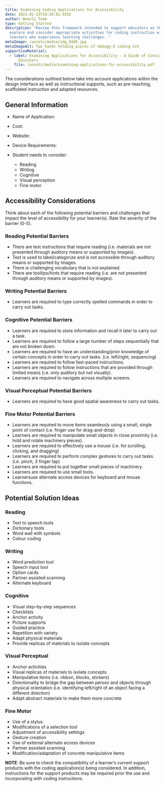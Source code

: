 ```yaml
---
title: Examining Coding Applications for Accessibility
date: 2021-02-23T18:28:01.926Z
author: Weavly Team
type: Getting Started
description: "Review this framework intended to support educators as they
  explore and consider appropriate activities for coding instruction with their
  learners who experience learning challenges. "
metaImage: /assets/media/img_0366.jpg
metaImageAlt: Two hands holding pieces of debugg'd coding kit
supportiveMaterial:
  - label: Examining Applications for Accessibility - A Guide of Considerations for
      Educators
    file: /assets/media/examining-applications-for-accessibility.pdf
---
```

The considerations outlined below take into account applications within the design interface as well as instructional supports, such as pre-teaching, scaffolded instruction and adapted resources.

## General Information

* Name of Application:
* Cost:
* Website:
* Device Requirements:
* Student needs to consider: 

  * Reading
  * Writing
  * Cognitive
  * Visual perception
  * Fine motor

## Accessibility Considerations

Think about each of the following potential barriers and challenges that impact the level of accessibility for your learner(s). Rate the severity of the barrier (0-5).

### Reading Potential Barriers

* There are text instructions that require reading (i.e. materials are not presented through auditory means or supported by images).
* Text is used to label/categorize and is not accessible through auditory means or supported by images.
* There is challenging vocabulary that is not explained.
* There are tooltips/hints that require reading (i.e. are not presented  through auditory means or supported by images).

### Writing Potential Barriers

* Learners are required to type correctly spelled commands in order to carry out tasks.

### Cognitive Potential Barriers

* Learners are required to store information and recall it later to carry out a task.
* Learners are required to follow a large number of steps sequentially that are not broken down.
* Learners are required to have an understanding/prior knowledge of certain concepts in order to carry out tasks. (i.e. left/right, sequencing)
* Learners are required to follow fast-paced instructions.
* Learners are required to follow instructions that are provided through limited means (i.e. only auditory but not visually).
* Learners are required to navigate across multiple screens.

### Visual Perceptual Potential Barriers

* Learners are required to have good spatial awareness to carry out tasks.

### Fine Motor Potential Barriers

* Learners are required to move items seamlessly using a small, single point of contact (i.e. finger use for drag-and-drop)
* Learners are required to manipulate small objects in close proximity (i.e. hold and rotate machinery pieces).
* Learners are required to effectively use a mouse (i.e. for scrolling, clicking, and dragging)
* Learners are required to perform complex gestures to carry out tasks. (i.e. pinch, 3 finger tap)
* Learners are required to put together small pieces of machinery.
* Learners are required to use small tools.
* Learnersuse alternate access devices for keyboard and mouse functions.

## Potential Solution Ideas

### Reading

* Text to speech tools
* Dictionary tools
* Word wall with symbols
* Colour coding

### Writing

* Word prediction tool
* Speech input tool
* Option cards
* Partner assisted scanning
* Alternate keyboard

### Cognitive

* Visual step-by-step sequences
* Checklists 
* Anchor activity
* Picture supports
* Guided practice
* Repetition with variety
* Adapt physical materials
* Provide replicas of materials to isolate concepts

### Visual Perceptual

* Anchor activities
* Visual replicas of materials to isolate concepts
* Manipulative items (i.e. ribbon, blocks, stickers)
* Directionality to bridge the gap between person and objects through physical orientation (i.e. identifying left/right of an object facing a different direction)
* Adapt abstract materials to make them more concrete

### Fine Motor

* Use of a stylus
* Modifications of a selection tool
* Adjustment of accessibility settings
* Gesture creation
* Use of external alternate access devices
* Partner assisted scanning
* Modification/adaptation of concrete manipulative items

**NOTE**: Be sure to check the compatibility of a learner’s current support products with the coding application(s) being considered. In addition, instructions for the support products may be required prior the use and incorporating with coding instructions.